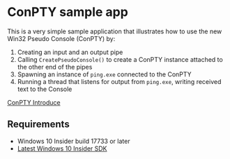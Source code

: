 # ConPTY sample app
This is a very simple sample application that illustrates how to use the new Win32 Pseudo Console 
(ConPTY) by:  

1. Creating an input and an output pipe  
2. Calling `CreatePseudoConsole()` to create a ConPTY instance attached to the other end of the pipes  
3. Spawning an instance of `ping.exe` connected to the ConPTY  
4. Running a thread that listens for output from `ping.exe`, writing received text to the Console  

[ConPTY Introduce](https://devblogs.microsoft.com/commandline/windows-command-line-introducing-the-windows-pseudo-console-conpty/)  

## Requirements
- Windows 10 Insider build 17733 or later
- [Latest Windows 10 Insider SDK](https://www.microsoft.com/en-us/software-download/windowsinsiderpreviewSDK)

